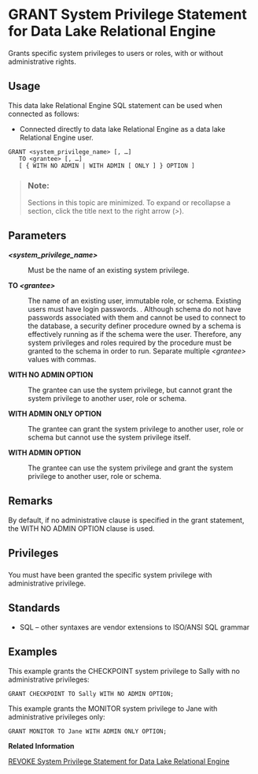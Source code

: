 <!-- loioa3dfcb0284f21015b74ac3cded42ee69 -->

# GRANT System Privilege Statement for Data Lake Relational Engine

Grants specific system privileges to users or roles, with or without administrative rights.



<a name="loioa3dfcb0284f21015b74ac3cded42ee69__section_ovp_dvr_znb"/>

## Usage

This data lake Relational Engine SQL statement can be used when connected as follows:

-   Connected directly to data lake Relational Engine as a data lake Relational Engine user.



```
GRANT <system_privilege_name> [, …]
   TO <grantee> [, …]
   [ { WITH NO ADMIN | WITH ADMIN [ ONLY ] } OPTION ]
```



> ### Note:  
> Sections in this topic are minimized. To expand or recollapse a section, click the title next to the right arrow \(*\>*\).



<a name="loioa3dfcb0284f21015b74ac3cded42ee69__grant_system_priv_parm1"/>

## Parameters


<dl>
<dt><b>

*<system\_privilege\_name\>*

</b></dt>
<dd>

Must be the name of an existing system privilege.



</dd><dt><b>

TO *<grantee\>*

</b></dt>
<dd>

The name of an existing user, immutable role, or schema. Existing users must have login passwords. . Although schema do not have passwords associated with them and cannot be used to connect to the database, a security definer procedure owned by a schema is effectively running as if the schema were the user. Therefore, any system privileges and roles required by the procedure must be granted to the schema in order to run. Separate multiple *<grantee\>* values with commas.



</dd><dt><b>

WITH NO ADMIN OPTION

</b></dt>
<dd>

The grantee can use the system privilege, but cannot grant the system privilege to another user, role or schema.



</dd><dt><b>

WITH ADMIN ONLY OPTION

</b></dt>
<dd>

The grantee can grant the system privilege to another user, role or schema but cannot use the system privilege itself.



</dd><dt><b>

WITH ADMIN OPTION

</b></dt>
<dd>

The grantee can use the system privilege and grant the system privilege to another user, role or schema.



</dd>
</dl>



<a name="loioa3dfcb0284f21015b74ac3cded42ee69__grant_system_priv_remarks1"/>

## Remarks

By default, if no administrative clause is specified in the grant statement, the WITH NO ADMIN OPTION clause is used.



<a name="loioa3dfcb0284f21015b74ac3cded42ee69__grant_system_privileges1"/>

## Privileges



### 

You must have been granted the specific system privilege with administrative privilege.



<a name="loioa3dfcb0284f21015b74ac3cded42ee69__grant_system_priv_standards1"/>

## Standards

-   SQL – other syntaxes are vendor extensions to ISO/ANSI SQL grammar



## Examples

This example grants the CHECKPOINT system privilege to Sally with no administrative privileges:

```
GRANT CHECKPOINT TO Sally WITH NO ADMIN OPTION;
```

This example grants the MONITOR system privilege to Jane with administrative privileges only:

```
GRANT MONITOR TO Jane WITH ADMIN ONLY OPTION;
```

**Related Information**  


[REVOKE System Privilege Statement for Data Lake Relational Engine](revoke-system-privilege-statement-for-data-lake-relational-engine-a3eadda.md "Removes specific system privileges from specific users and the right to administer the privilege.")

